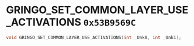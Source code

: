 # GRINGO_SET_COMMON_LAYER_USE_ACTIVATIONS `0x53B9569C`

```cpp
void GRINGO_SET_COMMON_LAYER_USE_ACTIVATIONS(int _Unk0, int _Unk1);
```